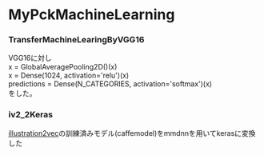 # MyPckMachineLearning

### TransferMachineLearingByVGG16
VGG16に対し<br>
x = GlobalAveragePooling2D()(x)<br>
x = Dense(1024, activation='relu')(x)<br>
predictions = Dense(N_CATEGORIES, activation='softmax')(x)<br>
をした。


### iv2_2Keras
[illustration2vec](https://github.com/rezoo/illustration2vec)の訓練済みモデル(caffemodel)をmmdnnを用いてkerasに変換した
